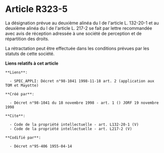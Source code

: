# Article R323-5

La désignation prévue au deuxième alinéa du I de l'article L. 132-20-1 et au deuxième alinéa du I de l'article L. 217-2 se
fait par lettre recommandée avec avis de réception adressée à une société de perception et de répartition des droits. 

La rétractation peut être effectuée dans les conditions prévues par les statuts de cette société.

**Liens relatifs à cet article**

	**Liens**:

	  - SPEC_APPLI: Décret n°98-1041 1998-11-18 art. 2 (application aux TOM et Mayotte)

	**Créé par**:

	  - Décret n°98-1041 du 18 novembre 1998 - art. 1 () JORF 19 novembre 1998

	**Cite**:

	  - Code de la propriété intellectuelle - art. L132-20-1 (V)
	  - Code de la propriété intellectuelle - art. L217-2 (V)

	**Codifié par**:

	  - Décret n°95-406 1955-04-14

